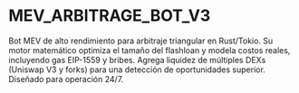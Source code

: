 # MEV_ARBITRAGE_BOT_V3
Bot MEV de alto rendimiento para arbitraje triangular en Rust/Tokio. Su motor matemático optimiza el tamaño del flashloan y modela costos reales, incluyendo gas EIP-1559 y bribes. Agrega liquidez de múltiples DEXs (Uniswap V3 y forks) para una detección de oportunidades superior. Diseñado para operación 24/7.
